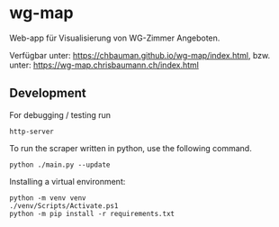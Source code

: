 # wg-map

Web-app für Visualisierung von WG-Zimmer Angeboten.

Verfügbar unter: https://chbauman.github.io/wg-map/index.html,
bzw. unter: https://wg-map.chrisbaumann.ch/index.html

## Development

For debugging / testing run

```
http-server
```

To run the scraper written in python, use the following command.

```
python ./main.py --update
```

Installing a virtual environment:

```
python -m venv venv
./venv/Scripts/Activate.ps1
python -m pip install -r requirements.txt
```
